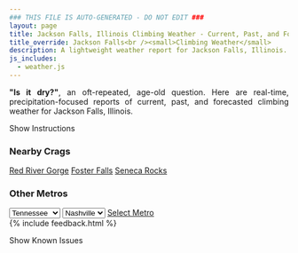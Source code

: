```yaml
---
### THIS FILE IS AUTO-GENERATED - DO NOT EDIT ###
layout: page
title: Jackson Falls, Illinois Climbing Weather - Current, Past, and Forecasted Report
title_override: Jackson Falls<br /><small>Climbing Weather</small>
description: A lightweight weather report for Jackson Falls, Illinois. Optimized for slow internet connections.
js_includes:
  - weather.js
---
```


<section class="measure center lh-copy f5-ns f6 ph2 mv4" style="text-align: justify;">
<strong>"Is it dry?"</strong>, an oft-repeated, age-old question. Here are real-time,
precipitation-focused reports of current, past, and forecasted climbing weather for Jackson Falls, Illinois.
</section>

<p id="settings-toggle" class="mw5 b center tc hover-light-red black-70 pointer">Show Instructions</p>
<section id="settings" class="overflow-hidden" style="display:none;">
    <div class="mv2 ph2 center">
        <div class="fn f6 tc pv2">
            <p class="measure lh-copy center"><strong>Show/hide hourly forecasts</strong> by clicking the desired day.</p>
            <hr class="mw5 p0 mv2 o-60 b0 bt b--light-red light-red bg-light-red">
            <p class="measure lh-copy center"><strong>Current and Past conditions</strong> are measured by the nearest weather station. <strong>Forecast conditions</strong> are calculated and polled separately.</p>
            <hr class="mw5 p0 mv2 o-60 b0 bt b--light-red light-red bg-light-red">
            <p class="measure lh-copy center"><strong>Having issues?</strong> Try <a id="clear-cache" class="no-underline relative fancy-link light-red hover-light-red" href="#">clearing the local cache</a>.</p>
            <hr class="mw5 p0 mv2 o-60 b0 bt b--light-red light-red bg-light-red">
            <p class="measure lh-copy center">Weather data sourced from <a class="no-underline fancy-link relative light-red" target="_blank" href="https://www.weather.gov/documentation/services-web-api">weather.gov</a>.</p>
        </div>
    </div>
</section>
<section id="weather" data-crag="jackson-falls-illinois" class="mv4-ns mv3 ph2 center"></section>
<section id="nearby" class="tc lh-copy">
  <h3>Nearby Crags</h3>
<a class="nowrap no-underline fancy-link relative light-red mh3" href="/crags/red-river-gorge-kentucky-weather.html">Red River Gorge</a>
<a class="nowrap no-underline fancy-link relative light-red mh3" href="/crags/foster-falls-tennessee-weather.html">Foster Falls</a>
<a class="nowrap no-underline fancy-link relative light-red mh3" href="/crags/seneca-rocks-west-virginia-weather.html">Seneca Rocks</a>
</section>
<section id="nearby" class="tc lh-copy">
  <h3>Other Metros</h3>
  <select class="ma1 bg-near-white pa2" id="stateSel">
    <option value="Texas">Texas</option>
    <option value="Washington">Washington</option>
    <option value="Colorado">Colorado</option>
    <option value="Tennessee" selected>Tennessee</option>
    <option value="Utah">Utah</option>
    <option value="California">California</option>
  </select>
  <select class="ma1 bg-near-white pa2" id="citySel">
    <option value="Nashville" selected>Nashville</option>
  </select>
  <a id="selectMetro" class="f6 link dim ph3 pv2 ma1 dib white bg-light-red" href="/crags/nashville-tennessee-weather.html">Select Metro</a>
  <script>
    var states = [];
    states["Texas"] = "Austin"
    states["Washington"] = "Seattle"
    states["Colorado"] = "Denver"
    states["Tennessee"] = "Nashville"
    states["Utah"] = "Salt Lake City"
    states["California"] = "San Francisco|Los Angeles"
  </script>
</section>
{% include feedback.html %}
<p id="issues-toggle" class="mw5 b center tc hover-light-red black-70 pointer">Show Known Issues</p>
<section id="issues" class="overflow-hidden tc f6">
</section>

<script>
  var weekly_PAH_116_58 = {"updated":"2021-04-07T08:15:31+00:00","units":"us","forecastGenerator":"BaselineForecastGenerator","generatedAt":"2021-04-07T08:40:43+00:00","updateTime":"2021-04-07T08:15:31+00:00","validTimes":"2021-04-07T02:00:00+00:00/P7DT23H","elevation":{"value":99.9744,"unitCode":"unit:m"},"periods":[{"number":1,"name":"Overnight","startTime":"2021-04-07T03:00:00-05:00","endTime":"2021-04-07T06:00:00-05:00","isDaytime":false,"temperature":62,"temperatureUnit":"F","temperatureTrend":null,"windSpeed":"8 mph","windDirection":"S","icon":"https://api.weather.gov/icons/land/night/bkn?size=medium","shortForecast":"Mostly Cloudy","detailedForecast":"Mostly cloudy, with a low around 62. South wind around 8 mph."},{"number":2,"name":"Wednesday","startTime":"2021-04-07T06:00:00-05:00","endTime":"2021-04-07T18:00:00-05:00","isDaytime":true,"temperature":79,"temperatureUnit":"F","temperatureTrend":"falling","windSpeed":"8 to 17 mph","windDirection":"S","icon":"https://api.weather.gov/icons/land/day/bkn/tsra_hi,30?size=medium","shortForecast":"Partly Sunny then Chance Showers And Thunderstorms","detailedForecast":"A chance of showers and thunderstorms after 4pm. Partly sunny. High near 79, with temperatures falling to around 77 in the afternoon. South wind 8 to 17 mph, with gusts as high as 28 mph. Chance of precipitation is 30%."},{"number":3,"name":"Wednesday Night","startTime":"2021-04-07T18:00:00-05:00","endTime":"2021-04-08T06:00:00-05:00","isDaytime":false,"temperature":54,"temperatureUnit":"F","temperatureTrend":"rising","windSpeed":"9 to 17 mph","windDirection":"S","icon":"https://api.weather.gov/icons/land/night/tsra,90?size=medium","shortForecast":"Chance Showers And Thunderstorms then Showers And Thunderstorms","detailedForecast":"A chance of showers and thunderstorms before 7pm, then showers and thunderstorms. Mostly cloudy. Low around 54, with temperatures rising to around 56 overnight. South wind 9 to 17 mph, with gusts as high as 24 mph. Chance of precipitation is 90%."},{"number":4,"name":"Thursday","startTime":"2021-04-08T06:00:00-05:00","endTime":"2021-04-08T18:00:00-05:00","isDaytime":true,"temperature":66,"temperatureUnit":"F","temperatureTrend":null,"windSpeed":"10 to 17 mph","windDirection":"SSW","icon":"https://api.weather.gov/icons/land/day/rain_showers,30/sct?size=medium","shortForecast":"Chance Rain Showers then Mostly Sunny","detailedForecast":"A chance of rain showers before 7am. Mostly sunny, with a high near 66. South southwest wind 10 to 17 mph, with gusts as high as 29 mph. Chance of precipitation is 30%."},{"number":5,"name":"Thursday Night","startTime":"2021-04-08T18:00:00-05:00","endTime":"2021-04-09T06:00:00-05:00","isDaytime":false,"temperature":51,"temperatureUnit":"F","temperatureTrend":null,"windSpeed":"5 to 10 mph","windDirection":"SW","icon":"https://api.weather.gov/icons/land/night/few?size=medium","shortForecast":"Mostly Clear","detailedForecast":"Mostly clear, with a low around 51. Southwest wind 5 to 10 mph."},{"number":6,"name":"Friday","startTime":"2021-04-09T06:00:00-05:00","endTime":"2021-04-09T18:00:00-05:00","isDaytime":true,"temperature":79,"temperatureUnit":"F","temperatureTrend":null,"windSpeed":"6 to 13 mph","windDirection":"SSW","icon":"https://api.weather.gov/icons/land/day/few?size=medium","shortForecast":"Sunny","detailedForecast":"Sunny, with a high near 79. South southwest wind 6 to 13 mph, with gusts as high as 22 mph."},{"number":7,"name":"Friday Night","startTime":"2021-04-09T18:00:00-05:00","endTime":"2021-04-10T06:00:00-05:00","isDaytime":false,"temperature":57,"temperatureUnit":"F","temperatureTrend":null,"windSpeed":"7 mph","windDirection":"S","icon":"https://api.weather.gov/icons/land/night/tsra_sct,20/tsra_sct,50?size=medium","shortForecast":"Slight Chance Showers And Thunderstorms","detailedForecast":"A slight chance of showers and thunderstorms between 7pm and 1am, then a chance of showers and thunderstorms. Mostly cloudy, with a low around 57. South wind around 7 mph. Chance of precipitation is 50%."},{"number":8,"name":"Saturday","startTime":"2021-04-10T06:00:00-05:00","endTime":"2021-04-10T18:00:00-05:00","isDaytime":true,"temperature":69,"temperatureUnit":"F","temperatureTrend":null,"windSpeed":"6 to 12 mph","windDirection":"SW","icon":"https://api.weather.gov/icons/land/day/tsra_sct?size=medium","shortForecast":"Chance Showers And Thunderstorms","detailedForecast":"A chance of showers and thunderstorms. Partly sunny, with a high near 69. Southwest wind 6 to 12 mph, with gusts as high as 23 mph."},{"number":9,"name":"Saturday Night","startTime":"2021-04-10T18:00:00-05:00","endTime":"2021-04-11T06:00:00-05:00","isDaytime":false,"temperature":47,"temperatureUnit":"F","temperatureTrend":null,"windSpeed":"5 to 9 mph","windDirection":"W","icon":"https://api.weather.gov/icons/land/night/rain_showers/few?size=medium","shortForecast":"Slight Chance Rain Showers then Mostly Clear","detailedForecast":"A slight chance of rain showers before 7pm. Mostly clear, with a low around 47. West wind 5 to 9 mph, with gusts as high as 18 mph."},{"number":10,"name":"Sunday","startTime":"2021-04-11T06:00:00-05:00","endTime":"2021-04-11T18:00:00-05:00","isDaytime":true,"temperature":72,"temperatureUnit":"F","temperatureTrend":null,"windSpeed":"5 to 10 mph","windDirection":"WSW","icon":"https://api.weather.gov/icons/land/day/few?size=medium","shortForecast":"Sunny","detailedForecast":"Sunny, with a high near 72. West southwest wind 5 to 10 mph, with gusts as high as 20 mph."},{"number":11,"name":"Sunday Night","startTime":"2021-04-11T18:00:00-05:00","endTime":"2021-04-12T06:00:00-05:00","isDaytime":false,"temperature":51,"temperatureUnit":"F","temperatureTrend":null,"windSpeed":"3 to 7 mph","windDirection":"SW","icon":"https://api.weather.gov/icons/land/night/few?size=medium","shortForecast":"Mostly Clear","detailedForecast":"Mostly clear, with a low around 51. Southwest wind 3 to 7 mph."},{"number":12,"name":"Monday","startTime":"2021-04-12T06:00:00-05:00","endTime":"2021-04-12T18:00:00-05:00","isDaytime":true,"temperature":72,"temperatureUnit":"F","temperatureTrend":null,"windSpeed":"3 to 9 mph","windDirection":"W","icon":"https://api.weather.gov/icons/land/day/sct/tsra_hi?size=medium","shortForecast":"Mostly Sunny then Slight Chance Showers And Thunderstorms","detailedForecast":"A slight chance of showers and thunderstorms after 1pm. Mostly sunny, with a high near 72. West wind 3 to 9 mph."},{"number":13,"name":"Monday Night","startTime":"2021-04-12T18:00:00-05:00","endTime":"2021-04-13T06:00:00-05:00","isDaytime":false,"temperature":46,"temperatureUnit":"F","temperatureTrend":null,"windSpeed":"5 to 8 mph","windDirection":"NW","icon":"https://api.weather.gov/icons/land/night/tsra_hi/sct?size=medium","shortForecast":"Slight Chance Showers And Thunderstorms then Partly Cloudy","detailedForecast":"A slight chance of showers and thunderstorms before 7pm. Partly cloudy, with a low around 46. Northwest wind 5 to 8 mph."},{"number":14,"name":"Tuesday","startTime":"2021-04-13T06:00:00-05:00","endTime":"2021-04-13T18:00:00-05:00","isDaytime":true,"temperature":65,"temperatureUnit":"F","temperatureTrend":null,"windSpeed":"6 to 9 mph","windDirection":"NW","icon":"https://api.weather.gov/icons/land/day/sct?size=medium","shortForecast":"Mostly Sunny","detailedForecast":"Mostly sunny, with a high near 65. Northwest wind 6 to 9 mph."}]}
  var hourly_PAH_116_58 = {"@context":["https://geojson.org/geojson-ld/geojson-context.jsonld",{"@version":"1.1","wx":"https://api.weather.gov/ontology#","geo":"http://www.opengis.net/ont/geosparql#","unit":"http://codes.wmo.int/common/unit/","@vocab":"https://api.weather.gov/ontology#"}],"type":"Feature","geometry":{"type":"Polygon","coordinates":[[[-89.0202954,37.1905586],[-89.02153,37.1682685],[-88.9935688,37.167283000000005],[-88.9923284,37.189573],[-89.0202954,37.1905586]]]},"properties":{"updated":"2021-04-07T08:15:31+00:00","units":"us","forecastGenerator":"HourlyForecastGenerator","generatedAt":"2021-04-07T08:42:26+00:00","updateTime":"2021-04-07T08:15:31+00:00","validTimes":"2021-04-07T02:00:00+00:00/P7DT23H","elevation":{"value":99.9744,"unitCode":"unit:m"},"periods":[{"number":1,"name":"","startTime":"2021-04-07T03:00:00-05:00","endTime":"2021-04-07T04:00:00-05:00","isDaytime":false,"temperature":65,"temperatureUnit":"F","temperatureTrend":null,"windSpeed":"6 mph","windDirection":"S","icon":"https://api.weather.gov/icons/land/night/bkn?size=small","shortForecast":"Mostly Cloudy","detailedForecast":""},{"number":2,"name":"","startTime":"2021-04-07T04:00:00-05:00","endTime":"2021-04-07T05:00:00-05:00","isDaytime":false,"temperature":64,"temperatureUnit":"F","temperatureTrend":null,"windSpeed":"7 mph","windDirection":"S","icon":"https://api.weather.gov/icons/land/night/bkn?size=small","shortForecast":"Mostly Cloudy","detailedForecast":""},{"number":3,"name":"","startTime":"2021-04-07T05:00:00-05:00","endTime":"2021-04-07T06:00:00-05:00","isDaytime":false,"temperature":63,"temperatureUnit":"F","temperatureTrend":null,"windSpeed":"8 mph","windDirection":"S","icon":"https://api.weather.gov/icons/land/night/bkn?size=small","shortForecast":"Mostly Cloudy","detailedForecast":""},{"number":4,"name":"","startTime":"2021-04-07T06:00:00-05:00","endTime":"2021-04-07T07:00:00-05:00","isDaytime":true,"temperature":63,"temperatureUnit":"F","temperatureTrend":null,"windSpeed":"8 mph","windDirection":"S","icon":"https://api.weather.gov/icons/land/day/bkn?size=small","shortForecast":"Partly Sunny","detailedForecast":""},{"number":5,"name":"","startTime":"2021-04-07T07:00:00-05:00","endTime":"2021-04-07T08:00:00-05:00","isDaytime":true,"temperature":63,"temperatureUnit":"F","temperatureTrend":null,"windSpeed":"9 mph","windDirection":"S","icon":"https://api.weather.gov/icons/land/day/bkn?size=small","shortForecast":"Partly Sunny","detailedForecast":""},{"number":6,"name":"","startTime":"2021-04-07T08:00:00-05:00","endTime":"2021-04-07T09:00:00-05:00","isDaytime":true,"temperature":65,"temperatureUnit":"F","temperatureTrend":null,"windSpeed":"12 mph","windDirection":"S","icon":"https://api.weather.gov/icons/land/day/bkn?size=small","shortForecast":"Partly Sunny","detailedForecast":""},{"number":7,"name":"","startTime":"2021-04-07T09:00:00-05:00","endTime":"2021-04-07T10:00:00-05:00","isDaytime":true,"temperature":68,"temperatureUnit":"F","temperatureTrend":null,"windSpeed":"14 mph","windDirection":"S","icon":"https://api.weather.gov/icons/land/day/bkn?size=small","shortForecast":"Partly Sunny","detailedForecast":""},{"number":8,"name":"","startTime":"2021-04-07T10:00:00-05:00","endTime":"2021-04-07T11:00:00-05:00","isDaytime":true,"temperature":73,"temperatureUnit":"F","temperatureTrend":null,"windSpeed":"15 mph","windDirection":"S","icon":"https://api.weather.gov/icons/land/day/bkn?size=small","shortForecast":"Partly Sunny","detailedForecast":""},{"number":9,"name":"","startTime":"2021-04-07T11:00:00-05:00","endTime":"2021-04-07T12:00:00-05:00","isDaytime":true,"temperature":75,"temperatureUnit":"F","temperatureTrend":null,"windSpeed":"16 mph","windDirection":"S","icon":"https://api.weather.gov/icons/land/day/bkn?size=small","shortForecast":"Partly Sunny","detailedForecast":""},{"number":10,"name":"","startTime":"2021-04-07T12:00:00-05:00","endTime":"2021-04-07T13:00:00-05:00","isDaytime":true,"temperature":76,"temperatureUnit":"F","temperatureTrend":null,"windSpeed":"16 mph","windDirection":"S","icon":"https://api.weather.gov/icons/land/day/bkn?size=small","shortForecast":"Partly Sunny","detailedForecast":""},{"number":11,"name":"","startTime":"2021-04-07T13:00:00-05:00","endTime":"2021-04-07T14:00:00-05:00","isDaytime":true,"temperature":78,"temperatureUnit":"F","temperatureTrend":null,"windSpeed":"17 mph","windDirection":"S","icon":"https://api.weather.gov/icons/land/day/bkn?size=small","shortForecast":"Partly Sunny","detailedForecast":""},{"number":12,"name":"","startTime":"2021-04-07T14:00:00-05:00","endTime":"2021-04-07T15:00:00-05:00","isDaytime":true,"temperature":79,"temperatureUnit":"F","temperatureTrend":null,"windSpeed":"16 mph","windDirection":"S","icon":"https://api.weather.gov/icons/land/day/bkn?size=small","shortForecast":"Partly Sunny","detailedForecast":""},{"number":13,"name":"","startTime":"2021-04-07T15:00:00-05:00","endTime":"2021-04-07T16:00:00-05:00","isDaytime":true,"temperature":79,"temperatureUnit":"F","temperatureTrend":null,"windSpeed":"16 mph","windDirection":"S","icon":"https://api.weather.gov/icons/land/day/bkn?size=small","shortForecast":"Partly Sunny","detailedForecast":""},{"number":14,"name":"","startTime":"2021-04-07T16:00:00-05:00","endTime":"2021-04-07T17:00:00-05:00","isDaytime":true,"temperature":79,"temperatureUnit":"F","temperatureTrend":null,"windSpeed":"16 mph","windDirection":"S","icon":"https://api.weather.gov/icons/land/day/tsra_hi?size=small","shortForecast":"Slight Chance Showers And Thunderstorms","detailedForecast":""},{"number":15,"name":"","startTime":"2021-04-07T17:00:00-05:00","endTime":"2021-04-07T18:00:00-05:00","isDaytime":true,"temperature":77,"temperatureUnit":"F","temperatureTrend":null,"windSpeed":"17 mph","windDirection":"S","icon":"https://api.weather.gov/icons/land/day/tsra_sct?size=small","shortForecast":"Chance Showers And Thunderstorms","detailedForecast":""},{"number":16,"name":"","startTime":"2021-04-07T18:00:00-05:00","endTime":"2021-04-07T19:00:00-05:00","isDaytime":false,"temperature":75,"temperatureUnit":"F","temperatureTrend":null,"windSpeed":"17 mph","windDirection":"S","icon":"https://api.weather.gov/icons/land/night/tsra_sct?size=small","shortForecast":"Chance Showers And Thunderstorms","detailedForecast":""},{"number":17,"name":"","startTime":"2021-04-07T19:00:00-05:00","endTime":"2021-04-07T20:00:00-05:00","isDaytime":false,"temperature":73,"temperatureUnit":"F","temperatureTrend":null,"windSpeed":"16 mph","windDirection":"SSE","icon":"https://api.weather.gov/icons/land/night/tsra?size=small","shortForecast":"Showers And Thunderstorms Likely","detailedForecast":""},{"number":18,"name":"","startTime":"2021-04-07T20:00:00-05:00","endTime":"2021-04-07T21:00:00-05:00","isDaytime":false,"temperature":70,"temperatureUnit":"F","temperatureTrend":null,"windSpeed":"16 mph","windDirection":"SSE","icon":"https://api.weather.gov/icons/land/night/tsra?size=small","shortForecast":"Showers And Thunderstorms Likely","detailedForecast":""},{"number":19,"name":"","startTime":"2021-04-07T21:00:00-05:00","endTime":"2021-04-07T22:00:00-05:00","isDaytime":false,"temperature":67,"temperatureUnit":"F","temperatureTrend":null,"windSpeed":"17 mph","windDirection":"S","icon":"https://api.weather.gov/icons/land/night/tsra?size=small","shortForecast":"Showers And Thunderstorms Likely","detailedForecast":""},{"number":20,"name":"","startTime":"2021-04-07T22:00:00-05:00","endTime":"2021-04-07T23:00:00-05:00","isDaytime":false,"temperature":65,"temperatureUnit":"F","temperatureTrend":null,"windSpeed":"17 mph","windDirection":"S","icon":"https://api.weather.gov/icons/land/night/tsra?size=small","shortForecast":"Showers And Thunderstorms","detailedForecast":""},{"number":21,"name":"","startTime":"2021-04-07T23:00:00-05:00","endTime":"2021-04-08T00:00:00-05:00","isDaytime":false,"temperature":63,"temperatureUnit":"F","temperatureTrend":null,"windSpeed":"16 mph","windDirection":"S","icon":"https://api.weather.gov/icons/land/night/tsra?size=small","shortForecast":"Showers And Thunderstorms","detailedForecast":""},{"number":22,"name":"","startTime":"2021-04-08T00:00:00-05:00","endTime":"2021-04-08T01:00:00-05:00","isDaytime":false,"temperature":63,"temperatureUnit":"F","temperatureTrend":null,"windSpeed":"15 mph","windDirection":"S","icon":"https://api.weather.gov/icons/land/night/tsra?size=small","shortForecast":"Showers And Thunderstorms","detailedForecast":""},{"number":23,"name":"","startTime":"2021-04-08T01:00:00-05:00","endTime":"2021-04-08T02:00:00-05:00","isDaytime":false,"temperature":62,"temperatureUnit":"F","temperatureTrend":null,"windSpeed":"14 mph","windDirection":"S","icon":"https://api.weather.gov/icons/land/night/tsra?size=small","shortForecast":"Showers And Thunderstorms","detailedForecast":""},{"number":24,"name":"","startTime":"2021-04-08T02:00:00-05:00","endTime":"2021-04-08T03:00:00-05:00","isDaytime":false,"temperature":61,"temperatureUnit":"F","temperatureTrend":null,"windSpeed":"14 mph","windDirection":"S","icon":"https://api.weather.gov/icons/land/night/tsra_sct?size=small","shortForecast":"Showers And Thunderstorms","detailedForecast":""},{"number":25,"name":"","startTime":"2021-04-08T03:00:00-05:00","endTime":"2021-04-08T04:00:00-05:00","isDaytime":false,"temperature":59,"temperatureUnit":"F","temperatureTrend":null,"windSpeed":"13 mph","windDirection":"SSW","icon":"https://api.weather.gov/icons/land/night/tsra_sct?size=small","shortForecast":"Showers And Thunderstorms","detailedForecast":""},{"number":26,"name":"","startTime":"2021-04-08T04:00:00-05:00","endTime":"2021-04-08T05:00:00-05:00","isDaytime":false,"temperature":58,"temperatureUnit":"F","temperatureTrend":null,"windSpeed":"9 mph","windDirection":"SSW","icon":"https://api.weather.gov/icons/land/night/rain_showers?size=small","shortForecast":"Chance Rain Showers","detailedForecast":""},{"number":27,"name":"","startTime":"2021-04-08T05:00:00-05:00","endTime":"2021-04-08T06:00:00-05:00","isDaytime":false,"temperature":56,"temperatureUnit":"F","temperatureTrend":null,"windSpeed":"9 mph","windDirection":"SSW","icon":"https://api.weather.gov/icons/land/night/rain_showers?size=small","shortForecast":"Chance Rain Showers","detailedForecast":""},{"number":28,"name":"","startTime":"2021-04-08T06:00:00-05:00","endTime":"2021-04-08T07:00:00-05:00","isDaytime":true,"temperature":54,"temperatureUnit":"F","temperatureTrend":null,"windSpeed":"10 mph","windDirection":"S","icon":"https://api.weather.gov/icons/land/day/rain_showers?size=small","shortForecast":"Chance Rain Showers","detailedForecast":""},{"number":29,"name":"","startTime":"2021-04-08T07:00:00-05:00","endTime":"2021-04-08T08:00:00-05:00","isDaytime":true,"temperature":54,"temperatureUnit":"F","temperatureTrend":null,"windSpeed":"10 mph","windDirection":"SSW","icon":"https://api.weather.gov/icons/land/day/few?size=small","shortForecast":"Sunny","detailedForecast":""},{"number":30,"name":"","startTime":"2021-04-08T08:00:00-05:00","endTime":"2021-04-08T09:00:00-05:00","isDaytime":true,"temperature":55,"temperatureUnit":"F","temperatureTrend":null,"windSpeed":"13 mph","windDirection":"SSW","icon":"https://api.weather.gov/icons/land/day/few?size=small","shortForecast":"Sunny","detailedForecast":""},{"number":31,"name":"","startTime":"2021-04-08T09:00:00-05:00","endTime":"2021-04-08T10:00:00-05:00","isDaytime":true,"temperature":56,"temperatureUnit":"F","temperatureTrend":null,"windSpeed":"15 mph","windDirection":"SSW","icon":"https://api.weather.gov/icons/land/day/sct?size=small","shortForecast":"Mostly Sunny","detailedForecast":""},{"number":32,"name":"","startTime":"2021-04-08T10:00:00-05:00","endTime":"2021-04-08T11:00:00-05:00","isDaytime":true,"temperature":59,"temperatureUnit":"F","temperatureTrend":null,"windSpeed":"15 mph","windDirection":"SSW","icon":"https://api.weather.gov/icons/land/day/sct?size=small","shortForecast":"Mostly Sunny","detailedForecast":""},{"number":33,"name":"","startTime":"2021-04-08T11:00:00-05:00","endTime":"2021-04-08T12:00:00-05:00","isDaytime":true,"temperature":61,"temperatureUnit":"F","temperatureTrend":null,"windSpeed":"16 mph","windDirection":"SSW","icon":"https://api.weather.gov/icons/land/day/sct?size=small","shortForecast":"Mostly Sunny","detailedForecast":""},{"number":34,"name":"","startTime":"2021-04-08T12:00:00-05:00","endTime":"2021-04-08T13:00:00-05:00","isDaytime":true,"temperature":63,"temperatureUnit":"F","temperatureTrend":null,"windSpeed":"17 mph","windDirection":"SSW","icon":"https://api.weather.gov/icons/land/day/bkn?size=small","shortForecast":"Partly Sunny","detailedForecast":""},{"number":35,"name":"","startTime":"2021-04-08T13:00:00-05:00","endTime":"2021-04-08T14:00:00-05:00","isDaytime":true,"temperature":65,"temperatureUnit":"F","temperatureTrend":null,"windSpeed":"17 mph","windDirection":"SW","icon":"https://api.weather.gov/icons/land/day/bkn?size=small","shortForecast":"Mostly Cloudy","detailedForecast":""},{"number":36,"name":"","startTime":"2021-04-08T14:00:00-05:00","endTime":"2021-04-08T15:00:00-05:00","isDaytime":true,"temperature":66,"temperatureUnit":"F","temperatureTrend":null,"windSpeed":"16 mph","windDirection":"SW","icon":"https://api.weather.gov/icons/land/day/bkn?size=small","shortForecast":"Partly Sunny","detailedForecast":""},{"number":37,"name":"","startTime":"2021-04-08T15:00:00-05:00","endTime":"2021-04-08T16:00:00-05:00","isDaytime":true,"temperature":66,"temperatureUnit":"F","temperatureTrend":null,"windSpeed":"16 mph","windDirection":"SW","icon":"https://api.weather.gov/icons/land/day/bkn?size=small","shortForecast":"Partly Sunny","detailedForecast":""},{"number":38,"name":"","startTime":"2021-04-08T16:00:00-05:00","endTime":"2021-04-08T17:00:00-05:00","isDaytime":true,"temperature":66,"temperatureUnit":"F","temperatureTrend":null,"windSpeed":"15 mph","windDirection":"SW","icon":"https://api.weather.gov/icons/land/day/bkn?size=small","shortForecast":"Partly Sunny","detailedForecast":""},{"number":39,"name":"","startTime":"2021-04-08T17:00:00-05:00","endTime":"2021-04-08T18:00:00-05:00","isDaytime":true,"temperature":66,"temperatureUnit":"F","temperatureTrend":null,"windSpeed":"13 mph","windDirection":"SW","icon":"https://api.weather.gov/icons/land/day/bkn?size=small","shortForecast":"Partly Sunny","detailedForecast":""},{"number":40,"name":"","startTime":"2021-04-08T18:00:00-05:00","endTime":"2021-04-08T19:00:00-05:00","isDaytime":false,"temperature":65,"temperatureUnit":"F","temperatureTrend":null,"windSpeed":"10 mph","windDirection":"SW","icon":"https://api.weather.gov/icons/land/night/sct?size=small","shortForecast":"Partly Cloudy","detailedForecast":""},{"number":41,"name":"","startTime":"2021-04-08T19:00:00-05:00","endTime":"2021-04-08T20:00:00-05:00","isDaytime":false,"temperature":63,"temperatureUnit":"F","temperatureTrend":null,"windSpeed":"9 mph","windDirection":"SW","icon":"https://api.weather.gov/icons/land/night/sct?size=small","shortForecast":"Partly Cloudy","detailedForecast":""},{"number":42,"name":"","startTime":"2021-04-08T20:00:00-05:00","endTime":"2021-04-08T21:00:00-05:00","isDaytime":false,"temperature":61,"temperatureUnit":"F","temperatureTrend":null,"windSpeed":"7 mph","windDirection":"SW","icon":"https://api.weather.gov/icons/land/night/sct?size=small","shortForecast":"Partly Cloudy","detailedForecast":""},{"number":43,"name":"","startTime":"2021-04-08T21:00:00-05:00","endTime":"2021-04-08T22:00:00-05:00","isDaytime":false,"temperature":58,"temperatureUnit":"F","temperatureTrend":null,"windSpeed":"6 mph","windDirection":"SSW","icon":"https://api.weather.gov/icons/land/night/sct?size=small","shortForecast":"Partly Cloudy","detailedForecast":""},{"number":44,"name":"","startTime":"2021-04-08T22:00:00-05:00","endTime":"2021-04-08T23:00:00-05:00","isDaytime":false,"temperature":57,"temperatureUnit":"F","temperatureTrend":null,"windSpeed":"5 mph","windDirection":"SSW","icon":"https://api.weather.gov/icons/land/night/few?size=small","shortForecast":"Mostly Clear","detailedForecast":""},{"number":45,"name":"","startTime":"2021-04-08T23:00:00-05:00","endTime":"2021-04-09T00:00:00-05:00","isDaytime":false,"temperature":56,"temperatureUnit":"F","temperatureTrend":null,"windSpeed":"5 mph","windDirection":"SSW","icon":"https://api.weather.gov/icons/land/night/few?size=small","shortForecast":"Mostly Clear","detailedForecast":""},{"number":46,"name":"","startTime":"2021-04-09T00:00:00-05:00","endTime":"2021-04-09T01:00:00-05:00","isDaytime":false,"temperature":56,"temperatureUnit":"F","temperatureTrend":null,"windSpeed":"6 mph","windDirection":"SSW","icon":"https://api.weather.gov/icons/land/night/few?size=small","shortForecast":"Mostly Clear","detailedForecast":""},{"number":47,"name":"","startTime":"2021-04-09T01:00:00-05:00","endTime":"2021-04-09T02:00:00-05:00","isDaytime":false,"temperature":55,"temperatureUnit":"F","temperatureTrend":null,"windSpeed":"7 mph","windDirection":"SSW","icon":"https://api.weather.gov/icons/land/night/few?size=small","shortForecast":"Mostly Clear","detailedForecast":""},{"number":48,"name":"","startTime":"2021-04-09T02:00:00-05:00","endTime":"2021-04-09T03:00:00-05:00","isDaytime":false,"temperature":54,"temperatureUnit":"F","temperatureTrend":null,"windSpeed":"7 mph","windDirection":"SSW","icon":"https://api.weather.gov/icons/land/night/few?size=small","shortForecast":"Mostly Clear","detailedForecast":""},{"number":49,"name":"","startTime":"2021-04-09T03:00:00-05:00","endTime":"2021-04-09T04:00:00-05:00","isDaytime":false,"temperature":54,"temperatureUnit":"F","temperatureTrend":null,"windSpeed":"6 mph","windDirection":"SSW","icon":"https://api.weather.gov/icons/land/night/few?size=small","shortForecast":"Mostly Clear","detailedForecast":""},{"number":50,"name":"","startTime":"2021-04-09T04:00:00-05:00","endTime":"2021-04-09T05:00:00-05:00","isDaytime":false,"temperature":53,"temperatureUnit":"F","temperatureTrend":null,"windSpeed":"6 mph","windDirection":"SSW","icon":"https://api.weather.gov/icons/land/night/few?size=small","shortForecast":"Mostly Clear","detailedForecast":""},{"number":51,"name":"","startTime":"2021-04-09T05:00:00-05:00","endTime":"2021-04-09T06:00:00-05:00","isDaytime":false,"temperature":52,"temperatureUnit":"F","temperatureTrend":null,"windSpeed":"6 mph","windDirection":"SSW","icon":"https://api.weather.gov/icons/land/night/few?size=small","shortForecast":"Mostly Clear","detailedForecast":""},{"number":52,"name":"","startTime":"2021-04-09T06:00:00-05:00","endTime":"2021-04-09T07:00:00-05:00","isDaytime":true,"temperature":51,"temperatureUnit":"F","temperatureTrend":null,"windSpeed":"6 mph","windDirection":"SSW","icon":"https://api.weather.gov/icons/land/day/few?size=small","shortForecast":"Sunny","detailedForecast":""},{"number":53,"name":"","startTime":"2021-04-09T07:00:00-05:00","endTime":"2021-04-09T08:00:00-05:00","isDaytime":true,"temperature":52,"temperatureUnit":"F","temperatureTrend":null,"windSpeed":"6 mph","windDirection":"SSW","icon":"https://api.weather.gov/icons/land/day/few?size=small","shortForecast":"Sunny","detailedForecast":""},{"number":54,"name":"","startTime":"2021-04-09T08:00:00-05:00","endTime":"2021-04-09T09:00:00-05:00","isDaytime":true,"temperature":56,"temperatureUnit":"F","temperatureTrend":null,"windSpeed":"7 mph","windDirection":"SSW","icon":"https://api.weather.gov/icons/land/day/few?size=small","shortForecast":"Sunny","detailedForecast":""},{"number":55,"name":"","startTime":"2021-04-09T09:00:00-05:00","endTime":"2021-04-09T10:00:00-05:00","isDaytime":true,"temperature":61,"temperatureUnit":"F","temperatureTrend":null,"windSpeed":"9 mph","windDirection":"SSW","icon":"https://api.weather.gov/icons/land/day/few?size=small","shortForecast":"Sunny","detailedForecast":""},{"number":56,"name":"","startTime":"2021-04-09T10:00:00-05:00","endTime":"2021-04-09T11:00:00-05:00","isDaytime":true,"temperature":66,"temperatureUnit":"F","temperatureTrend":null,"windSpeed":"10 mph","windDirection":"SSW","icon":"https://api.weather.gov/icons/land/day/few?size=small","shortForecast":"Sunny","detailedForecast":""},{"number":57,"name":"","startTime":"2021-04-09T11:00:00-05:00","endTime":"2021-04-09T12:00:00-05:00","isDaytime":true,"temperature":70,"temperatureUnit":"F","temperatureTrend":null,"windSpeed":"12 mph","windDirection":"SSW","icon":"https://api.weather.gov/icons/land/day/few?size=small","shortForecast":"Sunny","detailedForecast":""},{"number":58,"name":"","startTime":"2021-04-09T12:00:00-05:00","endTime":"2021-04-09T13:00:00-05:00","isDaytime":true,"temperature":73,"temperatureUnit":"F","temperatureTrend":null,"windSpeed":"13 mph","windDirection":"SSW","icon":"https://api.weather.gov/icons/land/day/few?size=small","shortForecast":"Sunny","detailedForecast":""},{"number":59,"name":"","startTime":"2021-04-09T13:00:00-05:00","endTime":"2021-04-09T14:00:00-05:00","isDaytime":true,"temperature":75,"temperatureUnit":"F","temperatureTrend":null,"windSpeed":"13 mph","windDirection":"SSW","icon":"https://api.weather.gov/icons/land/day/few?size=small","shortForecast":"Sunny","detailedForecast":""},{"number":60,"name":"","startTime":"2021-04-09T14:00:00-05:00","endTime":"2021-04-09T15:00:00-05:00","isDaytime":true,"temperature":77,"temperatureUnit":"F","temperatureTrend":null,"windSpeed":"13 mph","windDirection":"SSW","icon":"https://api.weather.gov/icons/land/day/few?size=small","shortForecast":"Sunny","detailedForecast":""},{"number":61,"name":"","startTime":"2021-04-09T15:00:00-05:00","endTime":"2021-04-09T16:00:00-05:00","isDaytime":true,"temperature":78,"temperatureUnit":"F","temperatureTrend":null,"windSpeed":"13 mph","windDirection":"SSW","icon":"https://api.weather.gov/icons/land/day/few?size=small","shortForecast":"Sunny","detailedForecast":""},{"number":62,"name":"","startTime":"2021-04-09T16:00:00-05:00","endTime":"2021-04-09T17:00:00-05:00","isDaytime":true,"temperature":78,"temperatureUnit":"F","temperatureTrend":null,"windSpeed":"12 mph","windDirection":"SSW","icon":"https://api.weather.gov/icons/land/day/sct?size=small","shortForecast":"Mostly Sunny","detailedForecast":""},{"number":63,"name":"","startTime":"2021-04-09T17:00:00-05:00","endTime":"2021-04-09T18:00:00-05:00","isDaytime":true,"temperature":77,"temperatureUnit":"F","temperatureTrend":null,"windSpeed":"9 mph","windDirection":"SSW","icon":"https://api.weather.gov/icons/land/day/sct?size=small","shortForecast":"Mostly Sunny","detailedForecast":""},{"number":64,"name":"","startTime":"2021-04-09T18:00:00-05:00","endTime":"2021-04-09T19:00:00-05:00","isDaytime":false,"temperature":75,"temperatureUnit":"F","temperatureTrend":null,"windSpeed":"7 mph","windDirection":"S","icon":"https://api.weather.gov/icons/land/night/sct?size=small","shortForecast":"Partly Cloudy","detailedForecast":""},{"number":65,"name":"","startTime":"2021-04-09T19:00:00-05:00","endTime":"2021-04-09T20:00:00-05:00","isDaytime":false,"temperature":72,"temperatureUnit":"F","temperatureTrend":null,"windSpeed":"6 mph","windDirection":"S","icon":"https://api.weather.gov/icons/land/night/tsra_hi?size=small","shortForecast":"Slight Chance Showers And Thunderstorms","detailedForecast":""},{"number":66,"name":"","startTime":"2021-04-09T20:00:00-05:00","endTime":"2021-04-09T21:00:00-05:00","isDaytime":false,"temperature":69,"temperatureUnit":"F","temperatureTrend":null,"windSpeed":"6 mph","windDirection":"S","icon":"https://api.weather.gov/icons/land/night/tsra_hi?size=small","shortForecast":"Slight Chance Showers And Thunderstorms","detailedForecast":""},{"number":67,"name":"","startTime":"2021-04-09T21:00:00-05:00","endTime":"2021-04-09T22:00:00-05:00","isDaytime":false,"temperature":66,"temperatureUnit":"F","temperatureTrend":null,"windSpeed":"6 mph","windDirection":"S","icon":"https://api.weather.gov/icons/land/night/tsra_hi?size=small","shortForecast":"Slight Chance Showers And Thunderstorms","detailedForecast":""},{"number":68,"name":"","startTime":"2021-04-09T22:00:00-05:00","endTime":"2021-04-09T23:00:00-05:00","isDaytime":false,"temperature":64,"temperatureUnit":"F","temperatureTrend":null,"windSpeed":"6 mph","windDirection":"SSE","icon":"https://api.weather.gov/icons/land/night/tsra_hi?size=small","shortForecast":"Slight Chance Showers And Thunderstorms","detailedForecast":""},{"number":69,"name":"","startTime":"2021-04-09T23:00:00-05:00","endTime":"2021-04-10T00:00:00-05:00","isDaytime":false,"temperature":62,"temperatureUnit":"F","temperatureTrend":null,"windSpeed":"6 mph","windDirection":"SSE","icon":"https://api.weather.gov/icons/land/night/tsra_sct?size=small","shortForecast":"Slight Chance Showers And Thunderstorms","detailedForecast":""},{"number":70,"name":"","startTime":"2021-04-10T00:00:00-05:00","endTime":"2021-04-10T01:00:00-05:00","isDaytime":false,"temperature":62,"temperatureUnit":"F","temperatureTrend":null,"windSpeed":"6 mph","windDirection":"SSE","icon":"https://api.weather.gov/icons/land/night/tsra_sct?size=small","shortForecast":"Slight Chance Showers And Thunderstorms","detailedForecast":""},{"number":71,"name":"","startTime":"2021-04-10T01:00:00-05:00","endTime":"2021-04-10T02:00:00-05:00","isDaytime":false,"temperature":61,"temperatureUnit":"F","temperatureTrend":null,"windSpeed":"6 mph","windDirection":"SSE","icon":"https://api.weather.gov/icons/land/night/tsra?size=small","shortForecast":"Chance Showers And Thunderstorms","detailedForecast":""},{"number":72,"name":"","startTime":"2021-04-10T02:00:00-05:00","endTime":"2021-04-10T03:00:00-05:00","isDaytime":false,"temperature":61,"temperatureUnit":"F","temperatureTrend":null,"windSpeed":"6 mph","windDirection":"SSE","icon":"https://api.weather.gov/icons/land/night/tsra?size=small","shortForecast":"Chance Showers And Thunderstorms","detailedForecast":""},{"number":73,"name":"","startTime":"2021-04-10T03:00:00-05:00","endTime":"2021-04-10T04:00:00-05:00","isDaytime":false,"temperature":60,"temperatureUnit":"F","temperatureTrend":null,"windSpeed":"6 mph","windDirection":"SSE","icon":"https://api.weather.gov/icons/land/night/tsra?size=small","shortForecast":"Chance Showers And Thunderstorms","detailedForecast":""},{"number":74,"name":"","startTime":"2021-04-10T04:00:00-05:00","endTime":"2021-04-10T05:00:00-05:00","isDaytime":false,"temperature":60,"temperatureUnit":"F","temperatureTrend":null,"windSpeed":"6 mph","windDirection":"SSE","icon":"https://api.weather.gov/icons/land/night/tsra?size=small","shortForecast":"Chance Showers And Thunderstorms","detailedForecast":""},{"number":75,"name":"","startTime":"2021-04-10T05:00:00-05:00","endTime":"2021-04-10T06:00:00-05:00","isDaytime":false,"temperature":59,"temperatureUnit":"F","temperatureTrend":null,"windSpeed":"6 mph","windDirection":"SSE","icon":"https://api.weather.gov/icons/land/night/tsra?size=small","shortForecast":"Chance Showers And Thunderstorms","detailedForecast":""},{"number":76,"name":"","startTime":"2021-04-10T06:00:00-05:00","endTime":"2021-04-10T07:00:00-05:00","isDaytime":true,"temperature":59,"temperatureUnit":"F","temperatureTrend":null,"windSpeed":"6 mph","windDirection":"SSE","icon":"https://api.weather.gov/icons/land/day/tsra?size=small","shortForecast":"Chance Showers And Thunderstorms","detailedForecast":""},{"number":77,"name":"","startTime":"2021-04-10T07:00:00-05:00","endTime":"2021-04-10T08:00:00-05:00","isDaytime":true,"temperature":59,"temperatureUnit":"F","temperatureTrend":null,"windSpeed":"6 mph","windDirection":"SSE","icon":"https://api.weather.gov/icons/land/day/rain_showers?size=small","shortForecast":"Chance Rain Showers","detailedForecast":""},{"number":78,"name":"","startTime":"2021-04-10T08:00:00-05:00","endTime":"2021-04-10T09:00:00-05:00","isDaytime":true,"temperature":60,"temperatureUnit":"F","temperatureTrend":null,"windSpeed":"6 mph","windDirection":"S","icon":"https://api.weather.gov/icons/land/day/rain_showers?size=small","shortForecast":"Chance Rain Showers","detailedForecast":""},{"number":79,"name":"","startTime":"2021-04-10T09:00:00-05:00","endTime":"2021-04-10T10:00:00-05:00","isDaytime":true,"temperature":61,"temperatureUnit":"F","temperatureTrend":null,"windSpeed":"6 mph","windDirection":"SSW","icon":"https://api.weather.gov/icons/land/day/rain_showers?size=small","shortForecast":"Chance Rain Showers","detailedForecast":""},{"number":80,"name":"","startTime":"2021-04-10T10:00:00-05:00","endTime":"2021-04-10T11:00:00-05:00","isDaytime":true,"temperature":62,"temperatureUnit":"F","temperatureTrend":null,"windSpeed":"7 mph","windDirection":"SW","icon":"https://api.weather.gov/icons/land/day/rain_showers?size=small","shortForecast":"Chance Rain Showers","detailedForecast":""},{"number":81,"name":"","startTime":"2021-04-10T11:00:00-05:00","endTime":"2021-04-10T12:00:00-05:00","isDaytime":true,"temperature":63,"temperatureUnit":"F","temperatureTrend":null,"windSpeed":"8 mph","windDirection":"SW","icon":"https://api.weather.gov/icons/land/day/rain_showers?size=small","shortForecast":"Chance Rain Showers","detailedForecast":""},{"number":82,"name":"","startTime":"2021-04-10T12:00:00-05:00","endTime":"2021-04-10T13:00:00-05:00","isDaytime":true,"temperature":64,"temperatureUnit":"F","temperatureTrend":null,"windSpeed":"10 mph","windDirection":"W","icon":"https://api.weather.gov/icons/land/day/rain_showers?size=small","shortForecast":"Chance Rain Showers","detailedForecast":""},{"number":83,"name":"","startTime":"2021-04-10T13:00:00-05:00","endTime":"2021-04-10T14:00:00-05:00","isDaytime":true,"temperature":65,"temperatureUnit":"F","temperatureTrend":null,"windSpeed":"12 mph","windDirection":"W","icon":"https://api.weather.gov/icons/land/day/rain_showers?size=small","shortForecast":"Slight Chance Rain Showers","detailedForecast":""},{"number":84,"name":"","startTime":"2021-04-10T14:00:00-05:00","endTime":"2021-04-10T15:00:00-05:00","isDaytime":true,"temperature":66,"temperatureUnit":"F","temperatureTrend":null,"windSpeed":"12 mph","windDirection":"W","icon":"https://api.weather.gov/icons/land/day/rain_showers?size=small","shortForecast":"Slight Chance Rain Showers","detailedForecast":""},{"number":85,"name":"","startTime":"2021-04-10T15:00:00-05:00","endTime":"2021-04-10T16:00:00-05:00","isDaytime":true,"temperature":67,"temperatureUnit":"F","temperatureTrend":null,"windSpeed":"12 mph","windDirection":"W","icon":"https://api.weather.gov/icons/land/day/rain_showers?size=small","shortForecast":"Slight Chance Rain Showers","detailedForecast":""},{"number":86,"name":"","startTime":"2021-04-10T16:00:00-05:00","endTime":"2021-04-10T17:00:00-05:00","isDaytime":true,"temperature":67,"temperatureUnit":"F","temperatureTrend":null,"windSpeed":"12 mph","windDirection":"W","icon":"https://api.weather.gov/icons/land/day/rain_showers?size=small","shortForecast":"Slight Chance Rain Showers","detailedForecast":""},{"number":87,"name":"","startTime":"2021-04-10T17:00:00-05:00","endTime":"2021-04-10T18:00:00-05:00","isDaytime":true,"temperature":66,"temperatureUnit":"F","temperatureTrend":null,"windSpeed":"10 mph","windDirection":"W","icon":"https://api.weather.gov/icons/land/day/rain_showers?size=small","shortForecast":"Slight Chance Rain Showers","detailedForecast":""},{"number":88,"name":"","startTime":"2021-04-10T18:00:00-05:00","endTime":"2021-04-10T19:00:00-05:00","isDaytime":false,"temperature":65,"temperatureUnit":"F","temperatureTrend":null,"windSpeed":"9 mph","windDirection":"W","icon":"https://api.weather.gov/icons/land/night/rain_showers?size=small","shortForecast":"Slight Chance Rain Showers","detailedForecast":""},{"number":89,"name":"","startTime":"2021-04-10T19:00:00-05:00","endTime":"2021-04-10T20:00:00-05:00","isDaytime":false,"temperature":63,"temperatureUnit":"F","temperatureTrend":null,"windSpeed":"8 mph","windDirection":"W","icon":"https://api.weather.gov/icons/land/night/few?size=small","shortForecast":"Mostly Clear","detailedForecast":""},{"number":90,"name":"","startTime":"2021-04-10T20:00:00-05:00","endTime":"2021-04-10T21:00:00-05:00","isDaytime":false,"temperature":60,"temperatureUnit":"F","temperatureTrend":null,"windSpeed":"7 mph","windDirection":"W","icon":"https://api.weather.gov/icons/land/night/few?size=small","shortForecast":"Mostly Clear","detailedForecast":""},{"number":91,"name":"","startTime":"2021-04-10T21:00:00-05:00","endTime":"2021-04-10T22:00:00-05:00","isDaytime":false,"temperature":58,"temperatureUnit":"F","temperatureTrend":null,"windSpeed":"6 mph","windDirection":"W","icon":"https://api.weather.gov/icons/land/night/few?size=small","shortForecast":"Mostly Clear","detailedForecast":""},{"number":92,"name":"","startTime":"2021-04-10T22:00:00-05:00","endTime":"2021-04-10T23:00:00-05:00","isDaytime":false,"temperature":55,"temperatureUnit":"F","temperatureTrend":null,"windSpeed":"5 mph","windDirection":"W","icon":"https://api.weather.gov/icons/land/night/few?size=small","shortForecast":"Mostly Clear","detailedForecast":""},{"number":93,"name":"","startTime":"2021-04-10T23:00:00-05:00","endTime":"2021-04-11T00:00:00-05:00","isDaytime":false,"temperature":53,"temperatureUnit":"F","temperatureTrend":null,"windSpeed":"5 mph","windDirection":"W","icon":"https://api.weather.gov/icons/land/night/few?size=small","shortForecast":"Mostly Clear","detailedForecast":""},{"number":94,"name":"","startTime":"2021-04-11T00:00:00-05:00","endTime":"2021-04-11T01:00:00-05:00","isDaytime":false,"temperature":52,"temperatureUnit":"F","temperatureTrend":null,"windSpeed":"5 mph","windDirection":"W","icon":"https://api.weather.gov/icons/land/night/few?size=small","shortForecast":"Mostly Clear","detailedForecast":""},{"number":95,"name":"","startTime":"2021-04-11T01:00:00-05:00","endTime":"2021-04-11T02:00:00-05:00","isDaytime":false,"temperature":51,"temperatureUnit":"F","temperatureTrend":null,"windSpeed":"5 mph","windDirection":"WSW","icon":"https://api.weather.gov/icons/land/night/skc?size=small","shortForecast":"Clear","detailedForecast":""},{"number":96,"name":"","startTime":"2021-04-11T02:00:00-05:00","endTime":"2021-04-11T03:00:00-05:00","isDaytime":false,"temperature":50,"temperatureUnit":"F","temperatureTrend":null,"windSpeed":"5 mph","windDirection":"WSW","icon":"https://api.weather.gov/icons/land/night/skc?size=small","shortForecast":"Clear","detailedForecast":""},{"number":97,"name":"","startTime":"2021-04-11T03:00:00-05:00","endTime":"2021-04-11T04:00:00-05:00","isDaytime":false,"temperature":49,"temperatureUnit":"F","temperatureTrend":null,"windSpeed":"5 mph","windDirection":"WSW","icon":"https://api.weather.gov/icons/land/night/few?size=small","shortForecast":"Mostly Clear","detailedForecast":""},{"number":98,"name":"","startTime":"2021-04-11T04:00:00-05:00","endTime":"2021-04-11T05:00:00-05:00","isDaytime":false,"temperature":49,"temperatureUnit":"F","temperatureTrend":null,"windSpeed":"5 mph","windDirection":"WSW","icon":"https://api.weather.gov/icons/land/night/few?size=small","shortForecast":"Mostly Clear","detailedForecast":""},{"number":99,"name":"","startTime":"2021-04-11T05:00:00-05:00","endTime":"2021-04-11T06:00:00-05:00","isDaytime":false,"temperature":48,"temperatureUnit":"F","temperatureTrend":null,"windSpeed":"5 mph","windDirection":"WSW","icon":"https://api.weather.gov/icons/land/night/few?size=small","shortForecast":"Mostly Clear","detailedForecast":""},{"number":100,"name":"","startTime":"2021-04-11T06:00:00-05:00","endTime":"2021-04-11T07:00:00-05:00","isDaytime":true,"temperature":47,"temperatureUnit":"F","temperatureTrend":null,"windSpeed":"5 mph","windDirection":"WSW","icon":"https://api.weather.gov/icons/land/day/few?size=small","shortForecast":"Sunny","detailedForecast":""},{"number":101,"name":"","startTime":"2021-04-11T07:00:00-05:00","endTime":"2021-04-11T08:00:00-05:00","isDaytime":true,"temperature":48,"temperatureUnit":"F","temperatureTrend":null,"windSpeed":"6 mph","windDirection":"WSW","icon":"https://api.weather.gov/icons/land/day/few?size=small","shortForecast":"Sunny","detailedForecast":""},{"number":102,"name":"","startTime":"2021-04-11T08:00:00-05:00","endTime":"2021-04-11T09:00:00-05:00","isDaytime":true,"temperature":51,"temperatureUnit":"F","temperatureTrend":null,"windSpeed":"7 mph","windDirection":"WSW","icon":"https://api.weather.gov/icons/land/day/few?size=small","shortForecast":"Sunny","detailedForecast":""},{"number":103,"name":"","startTime":"2021-04-11T09:00:00-05:00","endTime":"2021-04-11T10:00:00-05:00","isDaytime":true,"temperature":56,"temperatureUnit":"F","temperatureTrend":null,"windSpeed":"8 mph","windDirection":"WSW","icon":"https://api.weather.gov/icons/land/day/skc?size=small","shortForecast":"Sunny","detailedForecast":""},{"number":104,"name":"","startTime":"2021-04-11T10:00:00-05:00","endTime":"2021-04-11T11:00:00-05:00","isDaytime":true,"temperature":60,"temperatureUnit":"F","temperatureTrend":null,"windSpeed":"9 mph","windDirection":"WSW","icon":"https://api.weather.gov/icons/land/day/skc?size=small","shortForecast":"Sunny","detailedForecast":""},{"number":105,"name":"","startTime":"2021-04-11T11:00:00-05:00","endTime":"2021-04-11T12:00:00-05:00","isDaytime":true,"temperature":63,"temperatureUnit":"F","temperatureTrend":null,"windSpeed":"10 mph","windDirection":"WSW","icon":"https://api.weather.gov/icons/land/day/skc?size=small","shortForecast":"Sunny","detailedForecast":""},{"number":106,"name":"","startTime":"2021-04-11T12:00:00-05:00","endTime":"2021-04-11T13:00:00-05:00","isDaytime":true,"temperature":66,"temperatureUnit":"F","temperatureTrend":null,"windSpeed":"10 mph","windDirection":"W","icon":"https://api.weather.gov/icons/land/day/skc?size=small","shortForecast":"Sunny","detailedForecast":""},{"number":107,"name":"","startTime":"2021-04-11T13:00:00-05:00","endTime":"2021-04-11T14:00:00-05:00","isDaytime":true,"temperature":68,"temperatureUnit":"F","temperatureTrend":null,"windSpeed":"10 mph","windDirection":"W","icon":"https://api.weather.gov/icons/land/day/skc?size=small","shortForecast":"Sunny","detailedForecast":""},{"number":108,"name":"","startTime":"2021-04-11T14:00:00-05:00","endTime":"2021-04-11T15:00:00-05:00","isDaytime":true,"temperature":70,"temperatureUnit":"F","temperatureTrend":null,"windSpeed":"10 mph","windDirection":"W","icon":"https://api.weather.gov/icons/land/day/skc?size=small","shortForecast":"Sunny","detailedForecast":""},{"number":109,"name":"","startTime":"2021-04-11T15:00:00-05:00","endTime":"2021-04-11T16:00:00-05:00","isDaytime":true,"temperature":72,"temperatureUnit":"F","temperatureTrend":null,"windSpeed":"10 mph","windDirection":"WSW","icon":"https://api.weather.gov/icons/land/day/skc?size=small","shortForecast":"Sunny","detailedForecast":""},{"number":110,"name":"","startTime":"2021-04-11T16:00:00-05:00","endTime":"2021-04-11T17:00:00-05:00","isDaytime":true,"temperature":72,"temperatureUnit":"F","temperatureTrend":null,"windSpeed":"10 mph","windDirection":"WSW","icon":"https://api.weather.gov/icons/land/day/skc?size=small","shortForecast":"Sunny","detailedForecast":""},{"number":111,"name":"","startTime":"2021-04-11T17:00:00-05:00","endTime":"2021-04-11T18:00:00-05:00","isDaytime":true,"temperature":71,"temperatureUnit":"F","temperatureTrend":null,"windSpeed":"9 mph","windDirection":"WSW","icon":"https://api.weather.gov/icons/land/day/skc?size=small","shortForecast":"Sunny","detailedForecast":""},{"number":112,"name":"","startTime":"2021-04-11T18:00:00-05:00","endTime":"2021-04-11T19:00:00-05:00","isDaytime":false,"temperature":69,"temperatureUnit":"F","temperatureTrend":null,"windSpeed":"7 mph","windDirection":"SW","icon":"https://api.weather.gov/icons/land/night/skc?size=small","shortForecast":"Clear","detailedForecast":""},{"number":113,"name":"","startTime":"2021-04-11T19:00:00-05:00","endTime":"2021-04-11T20:00:00-05:00","isDaytime":false,"temperature":67,"temperatureUnit":"F","temperatureTrend":null,"windSpeed":"6 mph","windDirection":"SW","icon":"https://api.weather.gov/icons/land/night/skc?size=small","shortForecast":"Clear","detailedForecast":""},{"number":114,"name":"","startTime":"2021-04-11T20:00:00-05:00","endTime":"2021-04-11T21:00:00-05:00","isDaytime":false,"temperature":64,"temperatureUnit":"F","temperatureTrend":null,"windSpeed":"5 mph","windDirection":"SW","icon":"https://api.weather.gov/icons/land/night/skc?size=small","shortForecast":"Clear","detailedForecast":""},{"number":115,"name":"","startTime":"2021-04-11T21:00:00-05:00","endTime":"2021-04-11T22:00:00-05:00","isDaytime":false,"temperature":61,"temperatureUnit":"F","temperatureTrend":null,"windSpeed":"3 mph","windDirection":"SSW","icon":"https://api.weather.gov/icons/land/night/skc?size=small","shortForecast":"Clear","detailedForecast":""},{"number":116,"name":"","startTime":"2021-04-11T22:00:00-05:00","endTime":"2021-04-11T23:00:00-05:00","isDaytime":false,"temperature":58,"temperatureUnit":"F","temperatureTrend":null,"windSpeed":"3 mph","windDirection":"SSW","icon":"https://api.weather.gov/icons/land/night/skc?size=small","shortForecast":"Clear","detailedForecast":""},{"number":117,"name":"","startTime":"2021-04-11T23:00:00-05:00","endTime":"2021-04-12T00:00:00-05:00","isDaytime":false,"temperature":56,"temperatureUnit":"F","temperatureTrend":null,"windSpeed":"3 mph","windDirection":"SSW","icon":"https://api.weather.gov/icons/land/night/skc?size=small","shortForecast":"Clear","detailedForecast":""},{"number":118,"name":"","startTime":"2021-04-12T00:00:00-05:00","endTime":"2021-04-12T01:00:00-05:00","isDaytime":false,"temperature":56,"temperatureUnit":"F","temperatureTrend":null,"windSpeed":"3 mph","windDirection":"SSW","icon":"https://api.weather.gov/icons/land/night/few?size=small","shortForecast":"Mostly Clear","detailedForecast":""},{"number":119,"name":"","startTime":"2021-04-12T01:00:00-05:00","endTime":"2021-04-12T02:00:00-05:00","isDaytime":false,"temperature":55,"temperatureUnit":"F","temperatureTrend":null,"windSpeed":"3 mph","windDirection":"SSW","icon":"https://api.weather.gov/icons/land/night/few?size=small","shortForecast":"Mostly Clear","detailedForecast":""},{"number":120,"name":"","startTime":"2021-04-12T02:00:00-05:00","endTime":"2021-04-12T03:00:00-05:00","isDaytime":false,"temperature":54,"temperatureUnit":"F","temperatureTrend":null,"windSpeed":"3 mph","windDirection":"SSW","icon":"https://api.weather.gov/icons/land/night/few?size=small","shortForecast":"Mostly Clear","detailedForecast":""},{"number":121,"name":"","startTime":"2021-04-12T03:00:00-05:00","endTime":"2021-04-12T04:00:00-05:00","isDaytime":false,"temperature":54,"temperatureUnit":"F","temperatureTrend":null,"windSpeed":"3 mph","windDirection":"SW","icon":"https://api.weather.gov/icons/land/night/few?size=small","shortForecast":"Mostly Clear","detailedForecast":""},{"number":122,"name":"","startTime":"2021-04-12T04:00:00-05:00","endTime":"2021-04-12T05:00:00-05:00","isDaytime":false,"temperature":53,"temperatureUnit":"F","temperatureTrend":null,"windSpeed":"3 mph","windDirection":"SW","icon":"https://api.weather.gov/icons/land/night/few?size=small","shortForecast":"Mostly Clear","detailedForecast":""},{"number":123,"name":"","startTime":"2021-04-12T05:00:00-05:00","endTime":"2021-04-12T06:00:00-05:00","isDaytime":false,"temperature":52,"temperatureUnit":"F","temperatureTrend":null,"windSpeed":"3 mph","windDirection":"SW","icon":"https://api.weather.gov/icons/land/night/few?size=small","shortForecast":"Mostly Clear","detailedForecast":""},{"number":124,"name":"","startTime":"2021-04-12T06:00:00-05:00","endTime":"2021-04-12T07:00:00-05:00","isDaytime":true,"temperature":51,"temperatureUnit":"F","temperatureTrend":null,"windSpeed":"3 mph","windDirection":"WSW","icon":"https://api.weather.gov/icons/land/day/few?size=small","shortForecast":"Sunny","detailedForecast":""},{"number":125,"name":"","startTime":"2021-04-12T07:00:00-05:00","endTime":"2021-04-12T08:00:00-05:00","isDaytime":true,"temperature":52,"temperatureUnit":"F","temperatureTrend":null,"windSpeed":"3 mph","windDirection":"WSW","icon":"https://api.weather.gov/icons/land/day/few?size=small","shortForecast":"Sunny","detailedForecast":""},{"number":126,"name":"","startTime":"2021-04-12T08:00:00-05:00","endTime":"2021-04-12T09:00:00-05:00","isDaytime":true,"temperature":55,"temperatureUnit":"F","temperatureTrend":null,"windSpeed":"5 mph","windDirection":"WSW","icon":"https://api.weather.gov/icons/land/day/few?size=small","shortForecast":"Sunny","detailedForecast":""},{"number":127,"name":"","startTime":"2021-04-12T09:00:00-05:00","endTime":"2021-04-12T10:00:00-05:00","isDaytime":true,"temperature":58,"temperatureUnit":"F","temperatureTrend":null,"windSpeed":"6 mph","windDirection":"W","icon":"https://api.weather.gov/icons/land/day/sct?size=small","shortForecast":"Mostly Sunny","detailedForecast":""},{"number":128,"name":"","startTime":"2021-04-12T10:00:00-05:00","endTime":"2021-04-12T11:00:00-05:00","isDaytime":true,"temperature":62,"temperatureUnit":"F","temperatureTrend":null,"windSpeed":"7 mph","windDirection":"W","icon":"https://api.weather.gov/icons/land/day/sct?size=small","shortForecast":"Mostly Sunny","detailedForecast":""},{"number":129,"name":"","startTime":"2021-04-12T11:00:00-05:00","endTime":"2021-04-12T12:00:00-05:00","isDaytime":true,"temperature":65,"temperatureUnit":"F","temperatureTrend":null,"windSpeed":"7 mph","windDirection":"W","icon":"https://api.weather.gov/icons/land/day/sct?size=small","shortForecast":"Mostly Sunny","detailedForecast":""},{"number":130,"name":"","startTime":"2021-04-12T12:00:00-05:00","endTime":"2021-04-12T13:00:00-05:00","isDaytime":true,"temperature":68,"temperatureUnit":"F","temperatureTrend":null,"windSpeed":"8 mph","windDirection":"W","icon":"https://api.weather.gov/icons/land/day/sct?size=small","shortForecast":"Mostly Sunny","detailedForecast":""},{"number":131,"name":"","startTime":"2021-04-12T13:00:00-05:00","endTime":"2021-04-12T14:00:00-05:00","isDaytime":true,"temperature":70,"temperatureUnit":"F","temperatureTrend":null,"windSpeed":"8 mph","windDirection":"W","icon":"https://api.weather.gov/icons/land/day/tsra_hi?size=small","shortForecast":"Slight Chance Showers And Thunderstorms","detailedForecast":""},{"number":132,"name":"","startTime":"2021-04-12T14:00:00-05:00","endTime":"2021-04-12T15:00:00-05:00","isDaytime":true,"temperature":71,"temperatureUnit":"F","temperatureTrend":null,"windSpeed":"8 mph","windDirection":"W","icon":"https://api.weather.gov/icons/land/day/tsra_hi?size=small","shortForecast":"Slight Chance Showers And Thunderstorms","detailedForecast":""},{"number":133,"name":"","startTime":"2021-04-12T15:00:00-05:00","endTime":"2021-04-12T16:00:00-05:00","isDaytime":true,"temperature":71,"temperatureUnit":"F","temperatureTrend":null,"windSpeed":"9 mph","windDirection":"WNW","icon":"https://api.weather.gov/icons/land/day/tsra_hi?size=small","shortForecast":"Slight Chance Showers And Thunderstorms","detailedForecast":""},{"number":134,"name":"","startTime":"2021-04-12T16:00:00-05:00","endTime":"2021-04-12T17:00:00-05:00","isDaytime":true,"temperature":70,"temperatureUnit":"F","temperatureTrend":null,"windSpeed":"9 mph","windDirection":"WNW","icon":"https://api.weather.gov/icons/land/day/tsra_hi?size=small","shortForecast":"Slight Chance Showers And Thunderstorms","detailedForecast":""},{"number":135,"name":"","startTime":"2021-04-12T17:00:00-05:00","endTime":"2021-04-12T18:00:00-05:00","isDaytime":true,"temperature":68,"temperatureUnit":"F","temperatureTrend":null,"windSpeed":"9 mph","windDirection":"WNW","icon":"https://api.weather.gov/icons/land/day/tsra_hi?size=small","shortForecast":"Slight Chance Showers And Thunderstorms","detailedForecast":""},{"number":136,"name":"","startTime":"2021-04-12T18:00:00-05:00","endTime":"2021-04-12T19:00:00-05:00","isDaytime":false,"temperature":66,"temperatureUnit":"F","temperatureTrend":null,"windSpeed":"8 mph","windDirection":"NW","icon":"https://api.weather.gov/icons/land/night/tsra_hi?size=small","shortForecast":"Slight Chance Showers And Thunderstorms","detailedForecast":""},{"number":137,"name":"","startTime":"2021-04-12T19:00:00-05:00","endTime":"2021-04-12T20:00:00-05:00","isDaytime":false,"temperature":63,"temperatureUnit":"F","temperatureTrend":null,"windSpeed":"7 mph","windDirection":"NW","icon":"https://api.weather.gov/icons/land/night/sct?size=small","shortForecast":"Partly Cloudy","detailedForecast":""},{"number":138,"name":"","startTime":"2021-04-12T20:00:00-05:00","endTime":"2021-04-12T21:00:00-05:00","isDaytime":false,"temperature":61,"temperatureUnit":"F","temperatureTrend":null,"windSpeed":"6 mph","windDirection":"NW","icon":"https://api.weather.gov/icons/land/night/sct?size=small","shortForecast":"Partly Cloudy","detailedForecast":""},{"number":139,"name":"","startTime":"2021-04-12T21:00:00-05:00","endTime":"2021-04-12T22:00:00-05:00","isDaytime":false,"temperature":58,"temperatureUnit":"F","temperatureTrend":null,"windSpeed":"5 mph","windDirection":"NW","icon":"https://api.weather.gov/icons/land/night/sct?size=small","shortForecast":"Partly Cloudy","detailedForecast":""},{"number":140,"name":"","startTime":"2021-04-12T22:00:00-05:00","endTime":"2021-04-12T23:00:00-05:00","isDaytime":false,"temperature":56,"temperatureUnit":"F","temperatureTrend":null,"windSpeed":"5 mph","windDirection":"NW","icon":"https://api.weather.gov/icons/land/night/sct?size=small","shortForecast":"Partly Cloudy","detailedForecast":""},{"number":141,"name":"","startTime":"2021-04-12T23:00:00-05:00","endTime":"2021-04-13T00:00:00-05:00","isDaytime":false,"temperature":54,"temperatureUnit":"F","temperatureTrend":null,"windSpeed":"5 mph","windDirection":"NW","icon":"https://api.weather.gov/icons/land/night/sct?size=small","shortForecast":"Partly Cloudy","detailedForecast":""},{"number":142,"name":"","startTime":"2021-04-13T00:00:00-05:00","endTime":"2021-04-13T01:00:00-05:00","isDaytime":false,"temperature":53,"temperatureUnit":"F","temperatureTrend":null,"windSpeed":"6 mph","windDirection":"NNW","icon":"https://api.weather.gov/icons/land/night/sct?size=small","shortForecast":"Partly Cloudy","detailedForecast":""},{"number":143,"name":"","startTime":"2021-04-13T01:00:00-05:00","endTime":"2021-04-13T02:00:00-05:00","isDaytime":false,"temperature":52,"temperatureUnit":"F","temperatureTrend":null,"windSpeed":"6 mph","windDirection":"NNW","icon":"https://api.weather.gov/icons/land/night/sct?size=small","shortForecast":"Partly Cloudy","detailedForecast":""},{"number":144,"name":"","startTime":"2021-04-13T02:00:00-05:00","endTime":"2021-04-13T03:00:00-05:00","isDaytime":false,"temperature":51,"temperatureUnit":"F","temperatureTrend":null,"windSpeed":"6 mph","windDirection":"NNW","icon":"https://api.weather.gov/icons/land/night/sct?size=small","shortForecast":"Partly Cloudy","detailedForecast":""},{"number":145,"name":"","startTime":"2021-04-13T03:00:00-05:00","endTime":"2021-04-13T04:00:00-05:00","isDaytime":false,"temperature":50,"temperatureUnit":"F","temperatureTrend":null,"windSpeed":"6 mph","windDirection":"NNW","icon":"https://api.weather.gov/icons/land/night/sct?size=small","shortForecast":"Partly Cloudy","detailedForecast":""},{"number":146,"name":"","startTime":"2021-04-13T04:00:00-05:00","endTime":"2021-04-13T05:00:00-05:00","isDaytime":false,"temperature":49,"temperatureUnit":"F","temperatureTrend":null,"windSpeed":"6 mph","windDirection":"NNW","icon":"https://api.weather.gov/icons/land/night/sct?size=small","shortForecast":"Partly Cloudy","detailedForecast":""},{"number":147,"name":"","startTime":"2021-04-13T05:00:00-05:00","endTime":"2021-04-13T06:00:00-05:00","isDaytime":false,"temperature":48,"temperatureUnit":"F","temperatureTrend":null,"windSpeed":"6 mph","windDirection":"NNW","icon":"https://api.weather.gov/icons/land/night/sct?size=small","shortForecast":"Partly Cloudy","detailedForecast":""},{"number":148,"name":"","startTime":"2021-04-13T06:00:00-05:00","endTime":"2021-04-13T07:00:00-05:00","isDaytime":true,"temperature":47,"temperatureUnit":"F","temperatureTrend":null,"windSpeed":"6 mph","windDirection":"NNW","icon":"https://api.weather.gov/icons/land/day/sct?size=small","shortForecast":"Mostly Sunny","detailedForecast":""},{"number":149,"name":"","startTime":"2021-04-13T07:00:00-05:00","endTime":"2021-04-13T08:00:00-05:00","isDaytime":true,"temperature":47,"temperatureUnit":"F","temperatureTrend":null,"windSpeed":"6 mph","windDirection":"NNW","icon":"https://api.weather.gov/icons/land/day/sct?size=small","shortForecast":"Mostly Sunny","detailedForecast":""},{"number":150,"name":"","startTime":"2021-04-13T08:00:00-05:00","endTime":"2021-04-13T09:00:00-05:00","isDaytime":true,"temperature":49,"temperatureUnit":"F","temperatureTrend":null,"windSpeed":"7 mph","windDirection":"NNW","icon":"https://api.weather.gov/icons/land/day/sct?size=small","shortForecast":"Mostly Sunny","detailedForecast":""},{"number":151,"name":"","startTime":"2021-04-13T09:00:00-05:00","endTime":"2021-04-13T10:00:00-05:00","isDaytime":true,"temperature":53,"temperatureUnit":"F","temperatureTrend":null,"windSpeed":"8 mph","windDirection":"NW","icon":"https://api.weather.gov/icons/land/day/sct?size=small","shortForecast":"Mostly Sunny","detailedForecast":""},{"number":152,"name":"","startTime":"2021-04-13T10:00:00-05:00","endTime":"2021-04-13T11:00:00-05:00","isDaytime":true,"temperature":56,"temperatureUnit":"F","temperatureTrend":null,"windSpeed":"9 mph","windDirection":"NW","icon":"https://api.weather.gov/icons/land/day/sct?size=small","shortForecast":"Mostly Sunny","detailedForecast":""},{"number":153,"name":"","startTime":"2021-04-13T11:00:00-05:00","endTime":"2021-04-13T12:00:00-05:00","isDaytime":true,"temperature":58,"temperatureUnit":"F","temperatureTrend":null,"windSpeed":"9 mph","windDirection":"NW","icon":"https://api.weather.gov/icons/land/day/sct?size=small","shortForecast":"Mostly Sunny","detailedForecast":""},{"number":154,"name":"","startTime":"2021-04-13T12:00:00-05:00","endTime":"2021-04-13T13:00:00-05:00","isDaytime":true,"temperature":60,"temperatureUnit":"F","temperatureTrend":null,"windSpeed":"9 mph","windDirection":"NW","icon":"https://api.weather.gov/icons/land/day/sct?size=small","shortForecast":"Mostly Sunny","detailedForecast":""},{"number":155,"name":"","startTime":"2021-04-13T13:00:00-05:00","endTime":"2021-04-13T14:00:00-05:00","isDaytime":true,"temperature":62,"temperatureUnit":"F","temperatureTrend":null,"windSpeed":"9 mph","windDirection":"NW","icon":"https://api.weather.gov/icons/land/day/sct?size=small","shortForecast":"Mostly Sunny","detailedForecast":""},{"number":156,"name":"","startTime":"2021-04-13T14:00:00-05:00","endTime":"2021-04-13T15:00:00-05:00","isDaytime":true,"temperature":63,"temperatureUnit":"F","temperatureTrend":null,"windSpeed":"9 mph","windDirection":"NW","icon":"https://api.weather.gov/icons/land/day/sct?size=small","shortForecast":"Mostly Sunny","detailedForecast":""}]}}
  var crags_config = [
  {
    "name": "Jackson Falls",
    "note": "The walls offer slopers, various sized pockets, roofs, and slabs.",
    "mountainProject": "https://www.mountainproject.com/area/106017458/jackson-falls",
    "station": "KPAH",
    "office": "PAH/116,58",
    "coordinates": [
      -88.682,
      37.510
    ]
  }
]</script>
